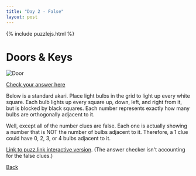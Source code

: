 ```yaml
---
title: "Day 2 - False"
layout: post
---
```


{% include puzzlejs.html %}
# Doors & Keys

![Door](../02false.jpg)

[Check your answer here](https://www.callingit.in/1/#0dqhRPsa4HoBbWkF-0IvItffxlzSPbZ2pIQY6+SmZ1+DCfVbR-RmFsc2UgQWthcmk=-)

Below is a standard akari. Place light bulbs in the grid to light up every white square. Each bulb lights up every square up, down, left, and right from it, but is blocked by black squares. Each number represents exactly how many bulbs are orthogonally adjacent to it.

Well, except all of the number clues are false. Each one is actually showing a number that is NOT the number of bulbs adjacent to it. Therefore, a 1 clue could have 0, 2, 3, or 4 bulbs adjacent to it.

[Link to puzz.link interactive version](https://bit.ly/FalseAkari). (The answer checker isn't accounting for the false clues.)

[Back](../../enigmarch-2024/)